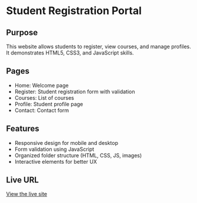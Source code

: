 # Student Registration Portal

## Purpose
This website allows students to register, view courses, and manage profiles. It demonstrates HTML5, CSS3, and JavaScript skills.

## Pages
- Home: Welcome page
- Register: Student registration form with validation
- Courses: List of courses
- Profile: Student profile page
- Contact: Contact form

## Features
- Responsive design for mobile and desktop
- Form validation using JavaScript
- Organized folder structure (HTML, CSS, JS, images)
- Interactive elements for better UX

## Live URL
[View the live site](https://<username>.github.io/student-portal/)
